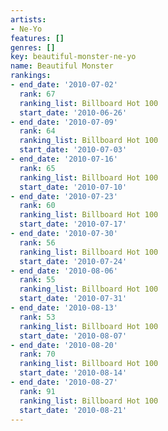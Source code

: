 ```yaml
---
artists:
- Ne-Yo
features: []
genres: []
key: beautiful-monster-ne-yo
name: Beautiful Monster
rankings:
- end_date: '2010-07-02'
  rank: 67
  ranking_list: Billboard Hot 100
  start_date: '2010-06-26'
- end_date: '2010-07-09'
  rank: 64
  ranking_list: Billboard Hot 100
  start_date: '2010-07-03'
- end_date: '2010-07-16'
  rank: 65
  ranking_list: Billboard Hot 100
  start_date: '2010-07-10'
- end_date: '2010-07-23'
  rank: 60
  ranking_list: Billboard Hot 100
  start_date: '2010-07-17'
- end_date: '2010-07-30'
  rank: 56
  ranking_list: Billboard Hot 100
  start_date: '2010-07-24'
- end_date: '2010-08-06'
  rank: 55
  ranking_list: Billboard Hot 100
  start_date: '2010-07-31'
- end_date: '2010-08-13'
  rank: 53
  ranking_list: Billboard Hot 100
  start_date: '2010-08-07'
- end_date: '2010-08-20'
  rank: 70
  ranking_list: Billboard Hot 100
  start_date: '2010-08-14'
- end_date: '2010-08-27'
  rank: 91
  ranking_list: Billboard Hot 100
  start_date: '2010-08-21'
---
```


